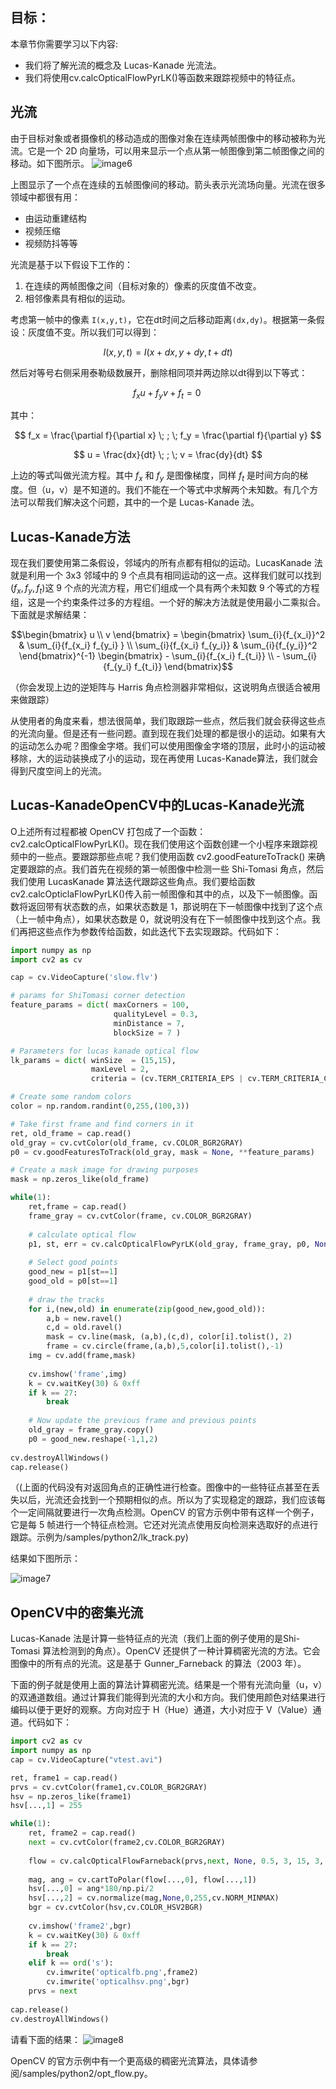 ## 目标：
本章节你需要学习以下内容:
- 我们将了解光流的概念及 Lucas-Kanade 光流法。
- 我们将使用cv.calcOpticalFlowPyrLK()等函数来跟踪视频中的特征点。

## 光流
由于目标对象或者摄像机的移动造成的图像对象在连续两帧图像中的移动被称为光流。它是一个 2D 向量场，可以用来显示一个点从第一帧图像到第二帧图像之间的移动。如下图所示。
![image6](https://docs.opencv.org/4.0.0/optical_flow_basic1.jpg)

上图显示了一个点在连续的五帧图像间的移动。箭头表示光流场向量。光流在很多领域中都很有用：
- 由运动重建结构
- 视频压缩
- 视频防抖等等

光流是基于以下假设下工作的：

1. 在连续的两帧图像之间（目标对象的）像素的灰度值不改变。
2. 相邻像素具有相似的运动。

考虑第一帧中的像素 `I(x,y,t)`，它在dt时间之后移动距离`(dx,dy)`。根据第一条假设：灰度值不变。所以我们可以得到：

$$ I(x,y,t) = I(x+dx, y+dy, t+dt) $$

然后对等号右侧采用泰勒级数展开，删除相同项并两边除以dt得到以下等式：

$$ f_x u + f_y v + f_t = 0 \; $$

其中：

$$ f_x = \frac{\partial f}{\partial x} \; ; \; f_y = \frac{\partial f}{\partial y} $$

$$ u = \frac{dx}{dt} \; ; \; v = \frac{dy}{dt} $$

上边的等式叫做光流方程。其中 $f_x$ 和 $f_y$ 是图像梯度，同样 $f_t$ 是时间方向的梯度。但（u，v）是不知道的。我们不能在一个等式中求解两个未知数。有几个方法可以帮我们解决这个问题，其中的一个是 Lucas-Kanade 法。

## Lucas-Kanade方法

现在我们要使用第二条假设，邻域内的所有点都有相似的运动。LucasKanade 法就是利用一个 3x3 邻域中的 9 个点具有相同运动的这一点。这样我们就可以找到$(f_x, f_y, f_t)$这 9 个点的光流方程，用它们组成一个具有两个未知数 9 个等式的方程组，这是一个约束条件过多的方程组。一个好的解决方法就是使用最小二乘拟合。下面就是求解结果：

$$\begin{bmatrix} u \\ v \end{bmatrix} = \begin{bmatrix} \sum_{i}{f_{x_i}}^2 & \sum_{i}{f_{x_i} f_{y_i} } \\ \sum_{i}{f_{x_i} f_{y_i}} & \sum_{i}{f_{y_i}}^2 \end{bmatrix}^{-1} \begin{bmatrix} - \sum_{i}{f_{x_i} f_{t_i}} \\ - \sum_{i}{f_{y_i} f_{t_i}} \end{bmatrix}$$

（你会发现上边的逆矩阵与 Harris 角点检测器非常相似，这说明角点很适合被用来做跟踪）

从使用者的角度来看，想法很简单，我们取跟踪一些点，然后我们就会获得这些点的光流向量。但是还有一些问题。直到现在我们处理的都是很小的运动。如果有大的运动怎么办呢？图像金字塔。我们可以使用图像金字塔的顶层，此时小的运动被移除，大的运动装换成了小的运动，现在再使用 Lucas-Kanade算法，我们就会得到尺度空间上的光流。

## Lucas-KanadeOpenCV中的Lucas-Kanade光流

O上述所有过程都被 OpenCV 打包成了一个函数：cv2.calcOpticalFlowPyrLK()。现在我们使用这个函数创建一个小程序来跟踪视频中的一些点。要跟踪那些点呢？我们使用函数 cv2.goodFeatureToTrack() 来确定要跟踪的点。我们首先在视频的第一帧图像中检测一些 Shi-Tomasi 角点，然后我们使用 LucasKanade 算法迭代跟踪这些角点。我们要给函数 cv2.calcOpticlaFlowPyrLK()传入前一帧图像和其中的点，以及下一帧图像。函数将返回带有状态数的点，如果状态数是 1，那说明在下一帧图像中找到了这个点（上一帧中角点），如果状态数是 0，就说明没有在下一帧图像中找到这个点。我们再把这些点作为参数传给函数，如此迭代下去实现跟踪。代码如下：

```python
import numpy as np
import cv2 as cv

cap = cv.VideoCapture('slow.flv')

# params for ShiTomasi corner detection
feature_params = dict( maxCorners = 100,
                       qualityLevel = 0.3,
                       minDistance = 7,
                       blockSize = 7 )

# Parameters for lucas kanade optical flow
lk_params = dict( winSize  = (15,15),
                  maxLevel = 2,
                  criteria = (cv.TERM_CRITERIA_EPS | cv.TERM_CRITERIA_COUNT, 10, 0.03))

# Create some random colors
color = np.random.randint(0,255,(100,3))

# Take first frame and find corners in it
ret, old_frame = cap.read()
old_gray = cv.cvtColor(old_frame, cv.COLOR_BGR2GRAY)
p0 = cv.goodFeaturesToTrack(old_gray, mask = None, **feature_params)

# Create a mask image for drawing purposes
mask = np.zeros_like(old_frame)

while(1):
    ret,frame = cap.read()
    frame_gray = cv.cvtColor(frame, cv.COLOR_BGR2GRAY)
    
    # calculate optical flow
    p1, st, err = cv.calcOpticalFlowPyrLK(old_gray, frame_gray, p0, None, **lk_params)
    
    # Select good points
    good_new = p1[st==1]
    good_old = p0[st==1]
    
    # draw the tracks
    for i,(new,old) in enumerate(zip(good_new,good_old)):
        a,b = new.ravel()
        c,d = old.ravel()
        mask = cv.line(mask, (a,b),(c,d), color[i].tolist(), 2)
        frame = cv.circle(frame,(a,b),5,color[i].tolist(),-1)
    img = cv.add(frame,mask)
    
    cv.imshow('frame',img)
    k = cv.waitKey(30) & 0xff
    if k == 27:
        break
        
    # Now update the previous frame and previous points
    old_gray = frame_gray.copy()
    p0 = good_new.reshape(-1,1,2)
    
cv.destroyAllWindows()
cap.release()
```

（(上面的代码没有对返回角点的正确性进行检查。图像中的一些特征点甚至在丢失以后，光流还会找到一个预期相似的点。所以为了实现稳定的跟踪，我们应该每个一定间隔就要进行一次角点检测。OpenCV 的官方示例中带有这样一个例子，它是每 5 帧进行一个特征点检测。它还对光流点使用反向检测来选取好的点进行跟踪。示例为/samples/python2/lk_track.py)

结果如下图所示：

![image7](https://docs.opencv.org/4.0.0/opticalflow_lk.jpg)

## OpenCV中的密集光流

Lucas-Kanade 法是计算一些特征点的光流（我们上面的例子使用的是Shi-Tomasi 算法检测到的角点）。OpenCV 还提供了一种计算稠密光流的方法。它会图像中的所有点的光流。这是基于 Gunner_Farneback 的算法（2003 年）。

下面的例子就是使用上面的算法计算稠密光流。结果是一个带有光流向量（u，v）的双通道数组。通过计算我们能得到光流的大小和方向。我们使用颜色对结果进行编码以便于更好的观察。方向对应于 H（Hue）通道，大小对应于 V（Value）通道。代码如下：

```python
import cv2 as cv
import numpy as np
cap = cv.VideoCapture("vtest.avi")

ret, frame1 = cap.read()
prvs = cv.cvtColor(frame1,cv.COLOR_BGR2GRAY)
hsv = np.zeros_like(frame1)
hsv[...,1] = 255

while(1):
    ret, frame2 = cap.read()
    next = cv.cvtColor(frame2,cv.COLOR_BGR2GRAY)
    
    flow = cv.calcOpticalFlowFarneback(prvs,next, None, 0.5, 3, 15, 3, 5, 1.2, 0)
    
    mag, ang = cv.cartToPolar(flow[...,0], flow[...,1])
    hsv[...,0] = ang*180/np.pi/2
    hsv[...,2] = cv.normalize(mag,None,0,255,cv.NORM_MINMAX)
    bgr = cv.cvtColor(hsv,cv.COLOR_HSV2BGR)
    
    cv.imshow('frame2',bgr)
    k = cv.waitKey(30) & 0xff
    if k == 27:
        break
    elif k == ord('s'):
        cv.imwrite('opticalfb.png',frame2)
        cv.imwrite('opticalhsv.png',bgr)
    prvs = next
    
cap.release()
cv.destroyAllWindows()
```

请看下面的结果：
![image8](https://docs.opencv.org/4.0.0/opticalfb.jpg)

OpenCV 的官方示例中有一个更高级的稠密光流算法，具体请参阅/samples/python2/opt_flow.py。

